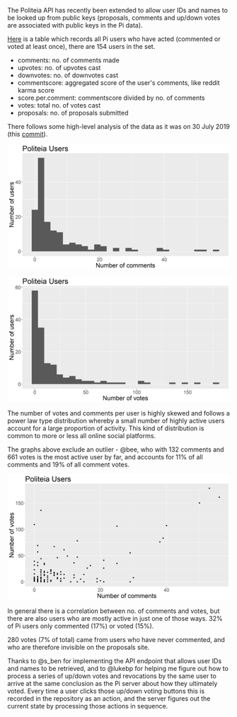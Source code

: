 The Politeia API has recently been extended to allow user IDs and names to be looked up from public keys (proposals, comments and up/down votes are associated with public keys in the Pi data).

[Here](https://github.com/RichardRed0x/pi-research/tree/master/data/comments-and-updown-votes/pi-users.csv) is a table which records all Pi users who have acted (commented or voted at least once), there are 154 users in the set.

* comments: no. of comments made
* upvotes: no. of upvotes cast
* downvotes: no. of downvotes cast
* commentscore: aggregated score of the user's comments, like reddit karma score
* score.per.comment: commentscore divided by no. of comments
* votes: total no. of votes cast
* proposals: no. of proposals submitted

There follows some high-level analysis of the data as it was on 30 July 2019 (this [commit](https://github.com/decred-proposals/mainnet/commit/6d54651a435106825f1ca13cce3ba325519bd787)).

![Histogram showing comments per user](img/pi-users-comments-histogram.png "Histogram showing comments per user")

![Histogram showing votes per user](img/pi-users-votes-histogram.png "Histogram showing votes per user")

The number of votes and comments per user is highly skewed and follows a power law type distribution whereby a small number of highly active users account for a large proportion of activity. This kind of distribution is common to more or less all online social platforms.

The graphs above exclude an outlier - @bee, who with 132 comments and 661 votes is the most active user by far, and accounts for 11% of all comments and 19% of all comment votes.

![Scatterplot showing votes and comments per user (each point is a user)](img/pi-users-votes-comments-scatterplot.png "Scatterplot showing votes and comments per user (each point is a user)")

In general there is a correlation between no. of comments and votes, but there are also users who are mostly active in just one of those ways. 32% of Pi users only commented (17%) or voted (15%). 

280 votes (7% of total) came from users who have never commented, and who are therefore invisible on the proposals site.

Thanks to @s_ben for implementing the API endpoint that allows user IDs and names to be retrieved, and to @lukebp for helping me figure out how to process a series of up/down votes and revocations by the same user to arrive at the same conclusion as the Pi server about how they ultimately voted. Every time a user clicks those up/down voting buttons this is recorded in the repository as an action, and the server figures out the current state by processing those actions in sequence.